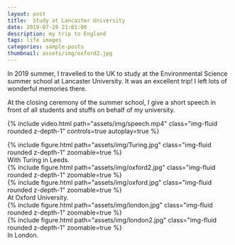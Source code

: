 ```yaml
---
layout: post
title:  Study at Lancaster University
date: 2019-07-20 21:01:00
description: my trip to England
tags: life images
categories: sample-posts
thumbnail: assets/img/oxford2.jpg
---
```

In 2019 summer, I travelled to the UK to study at the Environmental Science summer school at Lancaster University. It was an excellent trip! I left lots of wonderful memories there.

At the closing ceremony of the summer school, I give a short speech in front of all students and stuffs on behalf of my university.

{% include video.html path="assets/img/speech.mp4" class="img-fluid rounded z-depth-1" controls=true autoplay=true %}

<div class="row mt-3">
    <div class="col-sm mt-3 mt-md-0">
        {% include figure.html path="assets/img/Turing.jpg" class="img-fluid rounded z-depth-1" zoomable=true %}
    </div>
</div>
<div class="caption">
    With Turing in Leeds.
</div>

<div class="row mt-3">
    <div class="col-sm mt-3 mt-md-0">
        {% include figure.html path="assets/img/oxford2.jpg" class="img-fluid rounded z-depth-1" zoomable=true %}
    </div>
    <div class="col-sm mt-3 mt-md-0">
        {% include figure.html path="assets/img/oxford.jpg" class="img-fluid rounded z-depth-1" zoomable=true %}
    </div>
</div>
<div class="caption">
    At Oxford University.
</div>


<div class="row mt-3">
    <div class="col-sm mt-3 mt-md-0">
        {% include figure.html path="assets/img/london.jpg" class="img-fluid rounded z-depth-1" zoomable=true %}
    </div>
    <div class="col-sm mt-3 mt-md-0">
        {% include figure.html path="assets/img/london2.jpg" class="img-fluid rounded z-depth-1" zoomable=true %}
    </div>
</div>
<div class="caption">
    In London.
</div>
